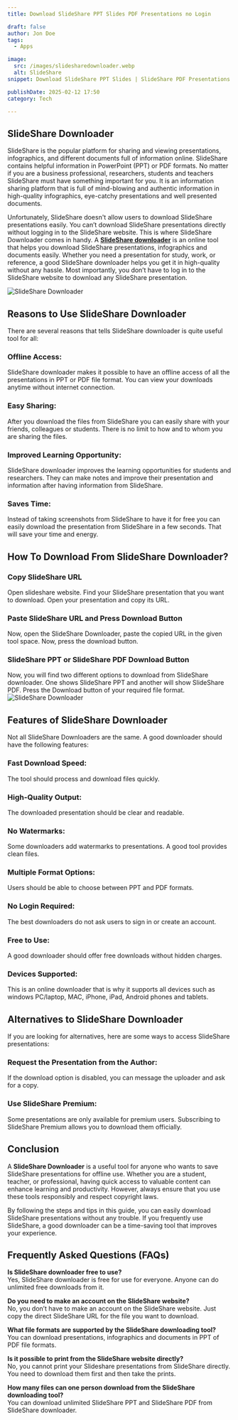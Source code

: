 ```yaml
---
title: Download SlideShare PPT Slides PDF Presentations no Login

draft: false
author: Jon Doe 
tags:
  - Apps

image:
  src: /images/slidesharedownloader.webp
  alt: SlideShare
snippet: Download SlideShare PPT Slides | SlideShare PDF Presentations | Easy SlideShare Downloader Without Login

publishDate: 2025-02-12 17:50
category: Tech

---
```

## **SlideShare Downloader**

SlideShare is the popular platform for sharing and viewing presentations, infographics, and different documents full of information online. SlideShare contains helpful information in PowerPoint (PPT) or PDF formats. No matter if you are a business professional, researchers, students and teachers SlideShare must have something important for you. It is an information sharing platform that is full of mind-blowing and authentic information in high-quality infographics, eye-catchy presentations and well presented documents.

Unfortunately, SlideShare doesn't allow users to download SlideShare presentations easily. You can’t download SlideShare presentations directly without logging in to the SlideShare website. This is where SlideShare Downloader comes in handy. A **[SlideShare downloader](https://getmyppt.com/)** is an online tool that helps you download SlideShare presentations, infographics and documents easily. Whether you need a presentation for study, work, or reference, a good SlideShare downloader helps you get it in high-quality without any hassle. Most importantly, you don’t have to log in to the SlideShare website to download any SlideShare presentation. 

![SlideShare Downloader](/images/slidesharedownloader.webp "SlideShare Downloader")

## **Reasons to Use SlideShare Downloader**
There are several reasons that tells SlideShare downloader is quite useful tool for all:

### **Offline Access:**
SlideShare downloader makes it possible to have an offline access of all the presentations in PPT or PDF file format. You can view your downloads anytime without internet connection.

### **Easy Sharing:**
After you download the files from SlideShare you can easily share with your friends, colleagues or students. There is no limit to how and to whom you are sharing the files.

### **Improved Learning Opportunity:**
SlideShare downloader improves the learning opportunities for students and researchers. They can make notes and improve their presentation and information after having information from SlideShare.

### **Saves Time:**
Instead of taking screenshots from SlideShare to have it for free you can easily download the presentation from SlideShare in a few seconds. That will save your time and energy.

## **How To Download From SlideShare Downloader?**
### **Copy SlideShare URL**
Open slideshare website. Find your SlideShare presentation that you want to download. Open your presentation and copy its URL.

### **Paste SlideShare URL and Press Download Button**
Now, open the SlideShare Downloader, paste the copied URL in the given tool space. Now, press the download button. 

### **SlideShare PPT or SlideShare PDF Download Button**
Now, you will find two different options to download from SlideShare downloader. One shows SlideShare PPT and another will show SlideShare PDF. Press the Download button of your required file format.  
![SlideShare Downloader](/images/how-to-download.webp "SlideShare Downloader")

## **Features of SlideShare Downloader**
Not all SlideShare Downloaders are the same. A good downloader should have the following features:

### **Fast Download Speed:**
The tool should process and download files quickly.

### **High-Quality Output:**
The downloaded presentation should be clear and readable.

### **No Watermarks:**
Some downloaders add watermarks to presentations. A good tool provides clean files.

### **Multiple Format Options:**
Users should be able to choose between PPT and PDF formats.

### **No Login Required:**
The best downloaders do not ask users to sign in or create an account.

### **Free to Use:**
A good downloader should offer free downloads without hidden charges.

### **Devices Supported:**
This is an online downloader that is why it supports all devices such as windows PC/laptop, MAC, iPhone, iPad, Android phones and tablets.

## **Alternatives to SlideShare Downloader**
If you are looking for alternatives, here are some ways to access SlideShare presentations:

### **Request the Presentation from the Author:**
If the download option is disabled, you can message the uploader and ask for a copy.

### **Use SlideShare Premium:**
Some presentations are only available for premium users. Subscribing to SlideShare Premium allows you to download them officially.

## **Conclusion**
A **SlideShare Downloader** is a useful tool for anyone who wants to save SlideShare presentations for offline use. Whether you are a student, teacher, or professional, having quick access to valuable content can enhance learning and productivity. However, always ensure that you use these tools responsibly and respect copyright laws.

By following the steps and tips in this guide, you can easily download SlideShare presentations without any trouble. If you frequently use SlideShare, a good downloader can be a time-saving tool that improves your experience.

## **Frequently Asked Questions (FAQs)**

**Is SlideShare downloader free to use?**  
Yes, SlideShare downloader is free for use for everyone. Anyone can do unlimited free downloads from it.

**Do you need to make an account on the SlideShare website?**  
No, you don’t have to make an account on the SlideShare website. Just copy the direct SlideShare URL for the file you want to download.

**What file formats are supported by the SlideShare downloading tool?**  
You can download presentations, infographics and documents in PPT of PDF file formats.

**Is it possible to print from the SlideShare website directly?**  
No, you cannot print your Slideshare presentations from SlideShare directly. You need to download them first and then take the prints.

**How many files can one person download from the SlideShare downloading tool?**  
You can download unlimited SlideShare PPT and SlideShare PDF from SlideShare downloader.
